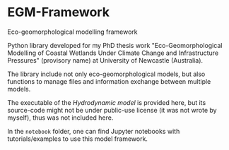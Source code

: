 # EGM-Framework
Eco-geomorphological modelling framework


Python library developed for my PhD thesis work "Eco-Geomorphological Modelling of Coastal Wetlands Under Climate Change and Infrastructure Pressures" (provisory name) at University of Newcastle (Australia).


The library include not only eco-geomorphological models, but also functions to manage files and information exchange between multiple models.

The executable of the *Hydrodynamic model* is provided here, but its source-code might not be under public-use license (it was not wrote by myself), thus was not included here.

In the `notebook` folder, one can find Jupyter notebooks with tutorials/examples to use this model framework.
